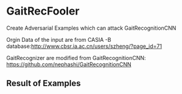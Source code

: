 # GaitRecFooler
Create Adversarial Examples which can attack GaitRecognitionCNN

Orgin Data of the input are from CASIA -B database:http://www.cbsr.ia.ac.cn/users/szheng/?page_id=71

GaitRecognizer are modified from GaitRecognitionCNN: https://github.com/nephashi/GaitRecognitionCNN

## Result of Examples

